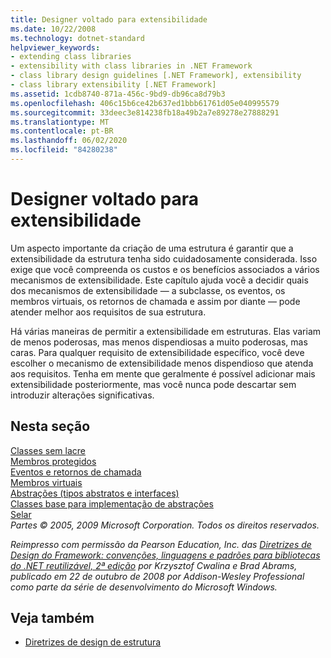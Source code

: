 ```yaml
---
title: Designer voltado para extensibilidade
ms.date: 10/22/2008
ms.technology: dotnet-standard
helpviewer_keywords:
- extending class libraries
- extensibility with class libraries in .NET Framework
- class library design guidelines [.NET Framework], extensibility
- class library extensibility [.NET Framework]
ms.assetid: 1cdb8740-871a-456c-9bd9-db96ca8d79b3
ms.openlocfilehash: 406c15b6ce42b637ed1bbb61761d05e040995579
ms.sourcegitcommit: 33deec3e814238fb18a49b2a7e89278e27888291
ms.translationtype: MT
ms.contentlocale: pt-BR
ms.lasthandoff: 06/02/2020
ms.locfileid: "84280238"
---
```

# <a name="designing-for-extensibility"></a>Designer voltado para extensibilidade
Um aspecto importante da criação de uma estrutura é garantir que a extensibilidade da estrutura tenha sido cuidadosamente considerada. Isso exige que você compreenda os custos e os benefícios associados a vários mecanismos de extensibilidade. Este capítulo ajuda você a decidir quais dos mecanismos de extensibilidade — a subclasse, os eventos, os membros virtuais, os retornos de chamada e assim por diante — pode atender melhor aos requisitos de sua estrutura.  
  
 Há várias maneiras de permitir a extensibilidade em estruturas. Elas variam de menos poderosas, mas menos dispendiosas a muito poderosas, mas caras. Para qualquer requisito de extensibilidade específico, você deve escolher o mecanismo de extensibilidade menos dispendioso que atenda aos requisitos. Tenha em mente que geralmente é possível adicionar mais extensibilidade posteriormente, mas você nunca pode descartar sem introduzir alterações significativas.  
  
## <a name="in-this-section"></a>Nesta seção  
 [Classes sem lacre](unsealed-classes.md)  
 [Membros protegidos](protected-members.md)  
 [Eventos e retornos de chamada](events-and-callbacks.md)  
 [Membros virtuais](virtual-members.md)  
 [Abstrações (tipos abstratos e interfaces)](abstractions-abstract-types-and-interfaces.md)  
 [Classes base para implementação de abstrações](base-classes-for-implementing-abstractions.md)  
 [Selar](sealing.md)  
 *Partes © 2005, 2009 Microsoft Corporation. Todos os direitos reservados.*  
  
 *Reimpresso com permissão da Pearson Education, Inc. das [Diretrizes de Design do Framework: convenções, linguagens e padrões para bibliotecas do .NET reutilizável, 2ª edição](https://www.informit.com/store/framework-design-guidelines-conventions-idioms-and-9780321545619) por Krzysztof Cwalina e Brad Abrams, publicado em 22 de outubro de 2008 por Addison-Wesley Professional como parte da série de desenvolvimento do Microsoft Windows.*  
  
## <a name="see-also"></a>Veja também

- [Diretrizes de design de estrutura](index.md)
